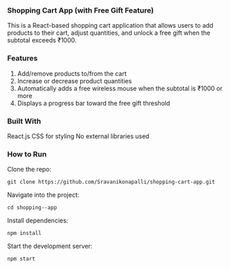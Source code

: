 ### Shopping Cart App (with Free Gift Feature)
This is a React-based shopping cart application that allows users to add products to their cart, adjust quantities, and unlock a free gift when the subtotal exceeds ₹1000.

### Features
1. Add/remove products to/from the cart
2. Increase or decrease product quantities
3. Automatically adds a free wireless mouse when the subtotal is ₹1000 or more
4. Displays a progress bar toward the free gift threshold


### Built With
React.js 
CSS for styling
No external libraries used

### How to Run 
Clone the repo:
```
git clone https://github.com/Sravanikonapalli/shopping-cart-app.git
```
Navigate into the project:
```
cd shopping--app
```
Install dependencies:
```
npm install
```
Start the development server:
```
npm start
```
